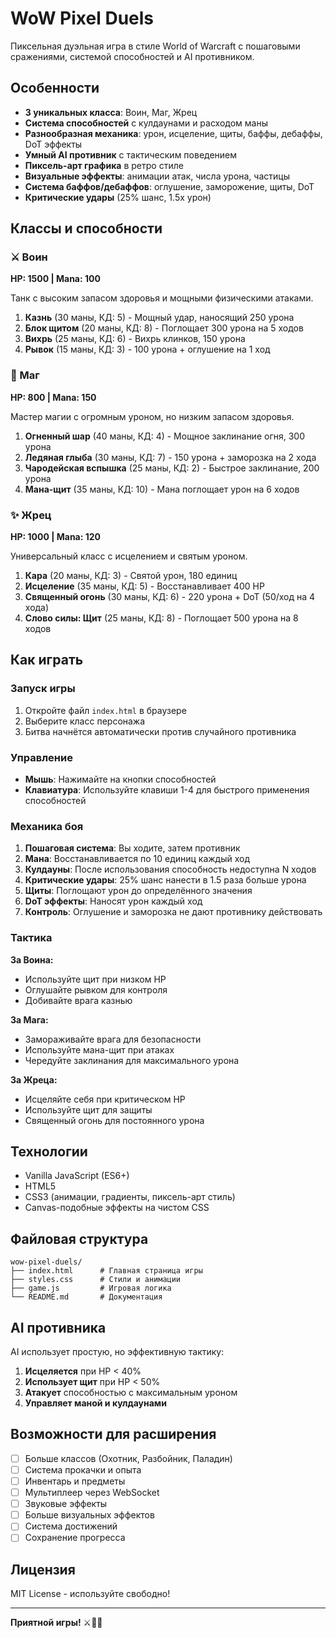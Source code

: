 # WoW Pixel Duels

Пиксельная дуэльная игра в стиле World of Warcraft с пошаговыми сражениями, системой способностей и AI противником.

## Особенности

- **3 уникальных класса**: Воин, Маг, Жрец
- **Система способностей** с кулдаунами и расходом маны
- **Разнообразная механика**: урон, исцеление, щиты, баффы, дебаффы, DoT эффекты
- **Умный AI противник** с тактическим поведением
- **Пиксель-арт графика** в ретро стиле
- **Визуальные эффекты**: анимации атак, числа урона, частицы
- **Система баффов/дебаффов**: оглушение, заморожение, щиты, DoT
- **Критические удары** (25% шанс, 1.5x урон)

## Классы и способности

### ⚔️ Воин
**HP: 1500 | Mana: 100**

Танк с высоким запасом здоровья и мощными физическими атаками.

1. **Казнь** (30 маны, КД: 5) - Мощный удар, наносящий 250 урона
2. **Блок щитом** (20 маны, КД: 8) - Поглощает 300 урона на 5 ходов
3. **Вихрь** (25 маны, КД: 6) - Вихрь клинков, 150 урона
4. **Рывок** (15 маны, КД: 3) - 100 урона + оглушение на 1 ход

### 🔮 Маг
**HP: 800 | Mana: 150**

Мастер магии с огромным уроном, но низким запасом здоровья.

1. **Огненный шар** (40 маны, КД: 4) - Мощное заклинание огня, 300 урона
2. **Ледяная глыба** (30 маны, КД: 7) - 150 урона + заморозка на 2 хода
3. **Чародейская вспышка** (25 маны, КД: 2) - Быстрое заклинание, 200 урона
4. **Мана-щит** (35 маны, КД: 10) - Мана поглощает урон на 6 ходов

### ✨ Жрец
**HP: 1000 | Mana: 120**

Универсальный класс с исцелением и святым уроном.

1. **Кара** (20 маны, КД: 3) - Святой урон, 180 единиц
2. **Исцеление** (35 маны, КД: 5) - Восстанавливает 400 HP
3. **Священный огонь** (30 маны, КД: 6) - 220 урона + DoT (50/ход на 4 хода)
4. **Слово силы: Щит** (25 маны, КД: 8) - Поглощает 500 урона на 8 ходов

## Как играть

### Запуск игры

1. Откройте файл `index.html` в браузере
2. Выберите класс персонажа
3. Битва начнётся автоматически против случайного противника

### Управление

- **Мышь**: Нажимайте на кнопки способностей
- **Клавиатура**: Используйте клавиши 1-4 для быстрого применения способностей

### Механика боя

1. **Пошаговая система**: Вы ходите, затем противник
2. **Мана**: Восстанавливается по 10 единиц каждый ход
3. **Кулдауны**: После использования способность недоступна N ходов
4. **Критические удары**: 25% шанс нанести в 1.5 раза больше урона
5. **Щиты**: Поглощают урон до определённого значения
6. **DoT эффекты**: Наносят урон каждый ход
7. **Контроль**: Оглушение и заморозка не дают противнику действовать

### Тактика

**За Воина:**
- Используйте щит при низком HP
- Оглушайте рывком для контроля
- Добивайте врага казнью

**За Мага:**
- Замораживайте врага для безопасности
- Используйте мана-щит при атаках
- Чередуйте заклинания для максимального урона

**За Жреца:**
- Исцеляйте себя при критическом HP
- Используйте щит для защиты
- Священный огонь для постоянного урона

## Технологии

- Vanilla JavaScript (ES6+)
- HTML5
- CSS3 (анимации, градиенты, пиксель-арт стиль)
- Canvas-подобные эффекты на чистом CSS

## Файловая структура

```
wow-pixel-duels/
├── index.html      # Главная страница игры
├── styles.css      # Стили и анимации
├── game.js         # Игровая логика
└── README.md       # Документация
```

## AI противника

AI использует простую, но эффективную тактику:

1. **Исцеляется** при HP < 40%
2. **Использует щит** при HP < 50%
3. **Атакует** способностью с максимальным уроном
4. **Управляет маной и кулдаунами**

## Возможности для расширения

- [ ] Больше классов (Охотник, Разбойник, Паладин)
- [ ] Система прокачки и опыта
- [ ] Инвентарь и предметы
- [ ] Мультиплеер через WebSocket
- [ ] Звуковые эффекты
- [ ] Больше визуальных эффектов
- [ ] Система достижений
- [ ] Сохранение прогресса

## Лицензия

MIT License - используйте свободно!

---

**Приятной игры!** ⚔️🔮✨
